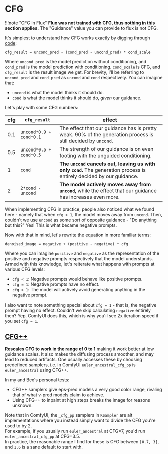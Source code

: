 # CFG
!!!note "CFG in Flux"
	**Flux was not trained with CFG, thus nothing in this section applies.** The "Guidance" value you can provide to flux is not CFG.

It's simplest to understand how CFG works exactly by digging through [code](https://github.com/comfyanonymous/ComfyUI/blob/master/comfy/samplers.py):
```
cfg_result = uncond_pred + (cond_pred - uncond_pred) * cond_scale
```
Where `uncond_pred` is the model prediction without conditioning, and `cond_pred` is the model prediction with conditioning. `cond_scale` is CFG, and `cfg_result` is the result image we get. For brevity, I'll be referring to `uncond_pred` and `cond_pred` as `uncond` and `cond` respectively. You can imagine that:

- `uncond` is what the model thinks it should do.
- `cond` is what the model thinks it should do, *given* our guidance.

Let's play with some CFG numbers:

| cfg | `cfg_result` | effect |
| - | - | -
| 0.1 | `uncond*0.9 + cond*0.1` | The effect that our guidance has is pretty weak. 90% of the generation process is still decided by `uncond`.
| 0.5 | `uncond*0.5 + cond*0.5` | The strength of our guidance is on even footing with the unguided conditioning.
| 1 | `cond` | **The `uncond` cancels out, leaving us with only `cond`.** The generation process is entirely decided by our guidance.
| 2 | `2*cond - uncond` | **The model actively moves away from `uncond`,** while the effect that our guidance has increases even more.

When implementing CFG in practice, people also noticed what we found here - namely that when `cfg > 1`, the model moves away from `uncond`. Then, couldn't we use `uncond` as some sort of opposite guidance - "Do anything but this?" Yes! This is what became negative prompts.

Now with that in mind, let's rewrite the equation in more familiar terms:
```
denoised_image = negative + (positive - negative) * cfg
```
Where you can imagine `positive` and `negative` as the representation of the positive and negative prompts respectively that the model understands.
Armed with this knowledge, let's reiterate what happens with prompts at various CFG levels:

- `cfg < 1`: Negative prompts would behave like positive prompts.
- `cfg = 1`: Negative prompts have no effect. 
- `cfg > 1`: The model will actively avoid generating anything in the negative prompt.

I also want to note something special about `cfg = 1` - that is, the negative prompt having no effect. Couldn't we skip calculating `negative` entirely then? Yep. ComfyUI does this, which is why you'll see 2x iteration speed if you set `cfg = 1`.

## [CFG++](https://cfgpp-diffusion.github.io/)
**Rescales CFG to work in the range of 0 to 1** making it work better at low guidance scales. It also makes the diffusing process smoother, and may lead to reduced artifacts.
One usually accesses these by choosing predefined samplers, i.e. in ComfyUI `euler_ancestral_cfg_pp` is `euler_ancestral` using CFG++.

In my and Bex's personal tests:

- CFG++ samplers give eps-pred models a very good color range, rivaling that of what v-pred models claim to achieve. 
- Using CFG++ to inpaint at high steps breaks the image for reasons unknown.

Note that in ComfyUI, the `_cfg_pp` samplers in `KSampler` are alt implementations where you instead simply want to divide the CFG you're used to by 2.  
For example, if you usually run `euler_ancestral` at CFG=7, you'd run `euler_ancestral_cfg_pp` at CFG=3.5.  
In practice, the reasonable range I find for these is CFG between `[0.7, 3]`, and `1.6` is a sane default to start with.
